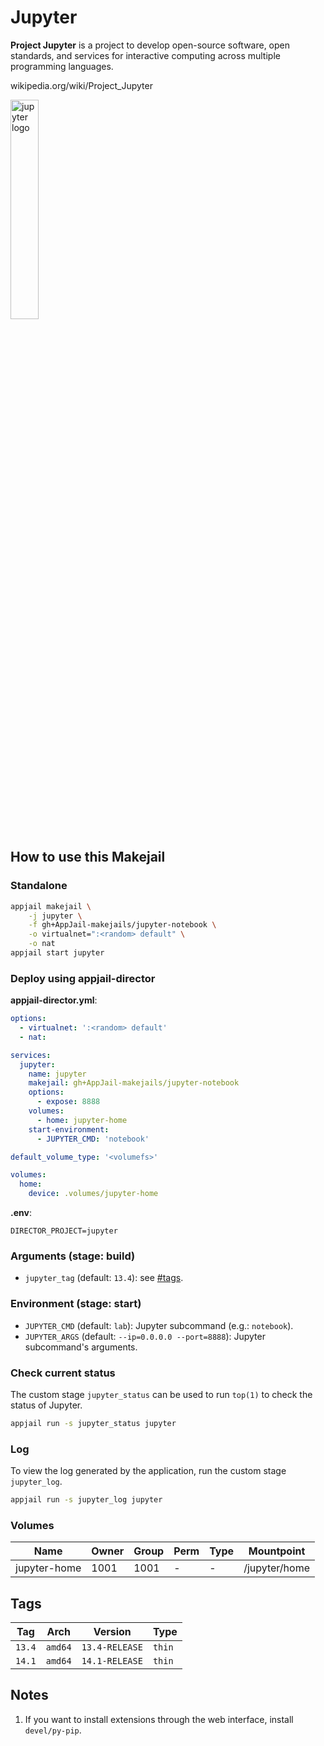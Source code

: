 # Jupyter

**Project Jupyter** is a project to develop open-source software, open standards, and services for interactive computing across multiple programming languages.

wikipedia.org/wiki/Project_Jupyter

<img src="https://upload.wikimedia.org/wikipedia/commons/thumb/3/38/Jupyter_logo.svg/1200px-Jupyter_logo.svg.png" alt="jupyter logo" width="30%" height="auto">

## How to use this Makejail

### Standalone

```sh
appjail makejail \
    -j jupyter \
    -f gh+AppJail-makejails/jupyter-notebook \
    -o virtualnet=":<random> default" \
    -o nat
appjail start jupyter
```

### Deploy using appjail-director

**appjail-director.yml**:

```yaml
options:
  - virtualnet: ':<random> default'
  - nat:

services:
  jupyter:
    name: jupyter
    makejail: gh+AppJail-makejails/jupyter-notebook
    options:
      - expose: 8888
    volumes:
      - home: jupyter-home
    start-environment:
      - JUPYTER_CMD: 'notebook'

default_volume_type: '<volumefs>'

volumes:
  home:
    device: .volumes/jupyter-home
```

**.env**:

```
DIRECTOR_PROJECT=jupyter
```

### Arguments (stage: build)

* `jupyter_tag` (default: `13.4`): see [#tags](#tags).

### Environment (stage: start)

* `JUPYTER_CMD` (default: `lab`): Jupyter subcommand (e.g.: `notebook`).
* `JUPYTER_ARGS` (default: `--ip=0.0.0.0 --port=8888`): Jupyter subcommand's arguments.

### Check current status

The custom stage `jupyter_status` can be used to run `top(1)` to check the status of Jupyter.

```sh
appjail run -s jupyter_status jupyter
```

### Log

To view the log generated by the application, run the custom stage `jupyter_log`.

```sh
appjail run -s jupyter_log jupyter
```

### Volumes

| Name         | Owner | Group | Perm | Type | Mountpoint     |
| ------------ | ----- | ----- | ---- | ---- | -------------- |
| jupyter-home | 1001  | 1001  |  -   |  -   | /jupyter/home  |

## Tags

| Tag    | Arch    | Version        | Type   |
| ------ | ------- | -------------- | ------ |
| `13.4` | `amd64` | `13.4-RELEASE` | `thin` |
| `14.1` | `amd64` | `14.1-RELEASE` | `thin` |

## Notes

1. If you want to install extensions through the web interface, install `devel/py-pip`.
